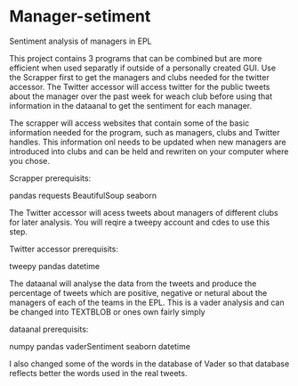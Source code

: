 # Manager-setiment
Sentiment analysis of managers in EPL

This project contains 3 programs that can be combined but are more efficient when used separatly if outside of a personally created GUI. Use the Scrapper first to get the managers and clubs needed for the twitter accessor. The Twitter accessor will access twitter for the public tweets about the manager over the past week for weach club before using that information in the dataanal to get the sentiment for each manager.

The scrapper will access websites that contain some of the basic information needed for the program, such as managers, clubs and Twitter handles. This information onl needs to be updated when new managers are introduced into clubs and can be held and rewriten on your computer where you chose.

Scrapper prerequisits:

pandas
requests
BeautifulSoup
seaborn

The Twitter accessor will acess tweets about managers of different clubs for later analysis. You will reqire a tweepy account and cdes to use this step.

Twitter accessor prerequisits:

tweepy
pandas
datetime

The dataanal will analyse the data from the tweets and produce the percentage of tweets which are positive, negative or netural about the managers of each of the teams in the EPL. This is a vader analysis and can be changed into TEXTBLOB or ones own fairly simply

dataanal prerequisits:

numpy
pandas
vaderSentiment
seaborn
datetime

I also changed some of the words in the database of Vader so that database reflects better the words used in the real tweets.
